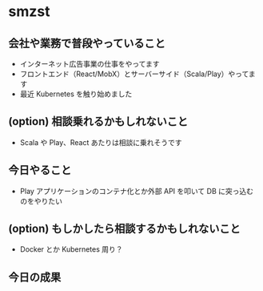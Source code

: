 # smzst

## 会社や業務で普段やっていること
- インターネット広告事業の仕事をやってます
- フロントエンド（React/MobX）とサーバーサイド（Scala/Play）やってます
- 最近 Kubernetes を触り始めました

## (option) 相談乗れるかもしれないこと
- Scala や Play、React あたりは相談に乗れそうです

## 今日やること
- Play アプリケーションのコンテナ化とか外部 API を叩いて DB に突っ込むのをやりたい

## (option) もしかしたら相談するかもしれないこと
- Docker とか Kubernetes 周り？

## 今日の成果
